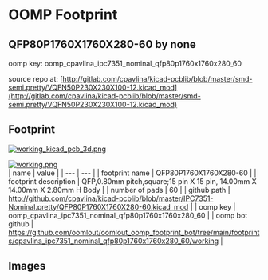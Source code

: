 # OOMP Footprint  
## QFP80P1760X1760X280-60  by none  
  
oomp key: oomp_cpavlina_ipc7351_nominal_qfp80p1760x1760x280_60  
  
source repo at: [http://gitlab.com/cpavlina/kicad-pcblib/blob/master/smd-semi.pretty/VQFN50P230X230X100-12.kicad_mod](http://gitlab.com/cpavlina/kicad-pcblib/blob/master/smd-semi.pretty/VQFN50P230X230X100-12.kicad_mod)  
## Footprint  
  
[![working_kicad_pcb_3d.png](working_kicad_pcb_3d_600.png)](working_kicad_pcb_3d.png)  
  
[![working.png](working_600.png)](working.png)  
| name | value | 
| --- | --- | 
| footprint name | QFP80P1760X1760X280-60 | 
| footprint description | QFP,0.80mm pitch,square;15 pin X 15 pin, 14.00mm X 14.00mm X 2.80mm H Body | 
| number of pads | 60 | 
| github path | http://github.com/cpavlina/kicad-pcblib/blob/master/IPC7351-Nominal.pretty/QFP80P1760X1760X280-60.kicad_mod | 
| oomp key | oomp_cpavlina_ipc7351_nominal_qfp80p1760x1760x280_60 | 
| oomp bot github | https://github.com/oomlout/oomlout_oomp_footprint_bot/tree/main/footprints/cpavlina_ipc7351_nominal_qfp80p1760x1760x280_60/working | 
## Images  
